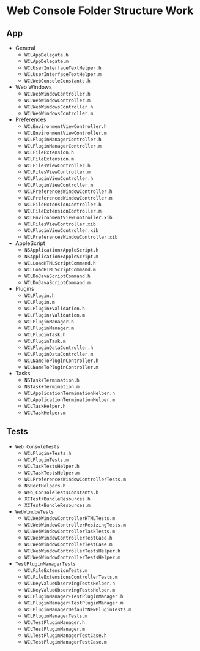 # Web Console Folder Structure Work

## App

* General
	* `WCLAppDelegate.h`
	* `WCLAppDelegate.m`
	* `WCLUserInterfaceTextHelper.h`
	* `WCLUserInterfaceTextHelper.m`
	* `WCLWebConsoleConstants.h`
* Web Windows
	* `WCLWebWindowController.h`
	* `WCLWebWindowController.m`
	* `WCLWebWindowsController.h`
	* `WCLWebWindowsController.m`
* Preferences
	* `WCLEnvironmentViewController.h`
	* `WCLEnvironmentViewController.m`
	* `WCLPluginManagerController.h`
	* `WCLPluginManagerController.m`
	* `WCLFileExtension.h`
	* `WCLFileExtension.m`
	* `WCLFilesViewController.h`
	* `WCLFilesViewController.m`
	* `WCLPluginViewController.h`
	* `WCLPluginViewController.m`
	* `WCLPreferencesWindowController.h`
	* `WCLPreferencesWindowController.m`
	* `WCLFileExtensionController.h`
	* `WCLFileExtensionController.m`
	* `WCLEnvironmentViewController.xib`
	* `WCLFilesViewController.xib`
	* `WCLPluginViewController.xib`
	* `WCLPreferencesWindowController.xib`
* AppleScript
	* `NSApplication+AppleScript.h`
	* `NSApplication+AppleScript.m`
	* `WCLLoadHTMLScriptCommand.h`
	* `WCLLoadHTMLScriptCommand.m`
	* `WCLDoJavaScriptCommand.h`
	* `WCLDoJavaScriptCommand.m`
* Plugins
	* `WCLPlugin.h`
	* `WCLPlugin.m`
	* `WCLPlugin+Validation.h`
	* `WCLPlugin+Validation.m`
	* `WCLPluginManager.h`
	* `WCLPluginManager.m`
	* `WCLPluginTask.h`
	* `WCLPluginTask.m`
	* `WCLPluginDataController.h`
	* `WCLPluginDataController.m`
	* `WCLNameToPluginController.h`
	* `WCLNameToPluginController.m`
* Tasks
	* `NSTask+Termination.h`
	* `NSTask+Termination.m`
	* `WCLApplicationTerminationHelper.h`
	* `WCLApplicationTerminationHelper.m`
	* `WCLTaskHelper.h`
	* `WCLTaskHelper.m`

## Tests

* `Web ConsoleTests`
	* `WCLPlugin+Tests.h`
	* `WCLPluginTests.m`
	* `WCLTaskTestsHelper.h`
	* `WCLTaskTestsHelper.m`
	* `WCLPreferencesWindowControllerTests.m`
	* `NSRectHelpers.h`
	* `Web_ConsoleTestsConstants.h`
	* `XCTest+BundleResources.h`
	* `XCTest+BundleResources.m`
* `WebWindowTests`
	* `WCLWebWindowControllerHTMLTests.m`
	* `WCLWebWindowControllerResizingTests.m`
	* `WCLWebWindowControllerTaskTests.m`
	* `WCLWebWindowControllerTestCase.h`
	* `WCLWebWindowControllerTestCase.m`
	* `WCLWebWindowControllerTestsHelper.h`
	* `WCLWebWindowControllerTestsHelper.m`
* `TestPluginManagerTests`
	* `WCLFileExtensionTests.m`
	* `WCLFileExtensionsControllerTests.m`
	* `WCLKeyValueObservingTestsHelper.h`
	* `WCLKeyValueObservingTestsHelper.m`
	* `WCLPluginManager+TestPluginManager.h`
	* `WCLPluginManager+TestPluginManager.m`
	* `WCLPluginManagerDefaultNewPluginTests.m`
	* `WCLPluginManagerTests.m`
	* `WCLTestPluginManager.h`
	* `WCLTestPluginManager.m`
	* `WCLTestPluginManagerTestCase.h`
	* `WCLTestPluginManagerTestCase.m`
